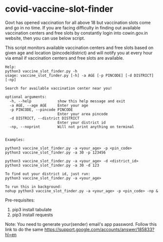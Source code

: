 # covid-vaccine-slot-finder

Govt has opened vaccination for all above 18 but vaccination slots come and go in no time.
If you are facing difficulty in finding out available vaccination centers and free slots by constantly login into cowin.gov.in website, then you can use below script.

This script monitors available vaccination centers and free slots based on given age and location (pincode/district) and will notify you at every hour via email if vaccination centers and free slots are available.


    Help:
    python3 vaccine_slot_finder.py -h
    usage: vaccine_slot_finder.py [-h] -a AGE [-p PINCODE] [-d DISTRICT] [-np]

    Search for available vaccination center near you!

    optional arguments:
      -h, --help            show this help message and exit
      -a AGE, --age AGE     Enter your age
      -p PINCODE, --pincode PINCODE
                            Enter your area pincode
      -d DISTRICT, --district DISTRICT
                            Enter your district id
      -np, --noprint        Will not print anything on terminal


    Examples:

    python3 vaccine_slot_finder.py -a <your_age> -p <pin_code>
    python3 vaccine_slot_finder.py -a 30 -p 123456
    
    python3 vaccine_slot_finder.py -a <your_age> -d <district_id>
    python3 vaccine_slot_finder.py -a 30 -d 123
    
    To find out your district id, just run:
    python3 vaccine_slot_finder.py -a <your_age>
    
    To run this in background:
    nohup python3 vaccine_slot_finder.py -a <your_age> -p <pin_code> -np &

Pre-requisites:
1. pip3 install tabulate
2. pip3 install requests

Note: You need to generate your(sender) email's app password. Follow this link to do the same https://support.google.com/accounts/answer/185833?hl=en
